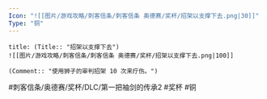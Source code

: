 ```yaml
---
Icon: "![[图片/游戏攻略/刺客信条/刺客信条 奥德赛/奖杯/招架以支撑下去.png|30]]"
Type: "铜"
---
```

```ad-common-bronze-trophy
title: (Title:: "招架以支撑下去")
![[图片/游戏攻略/刺客信条/刺客信条 奥德赛/奖杯/招架以支撑下去.png|100]]

(Comment:: "使用狮子的审判招架 10 次来疗伤。")
```

#刺客信条/奥德赛/奖杯/DLC/第一把袖剑的传承2 #奖杯 #铜

